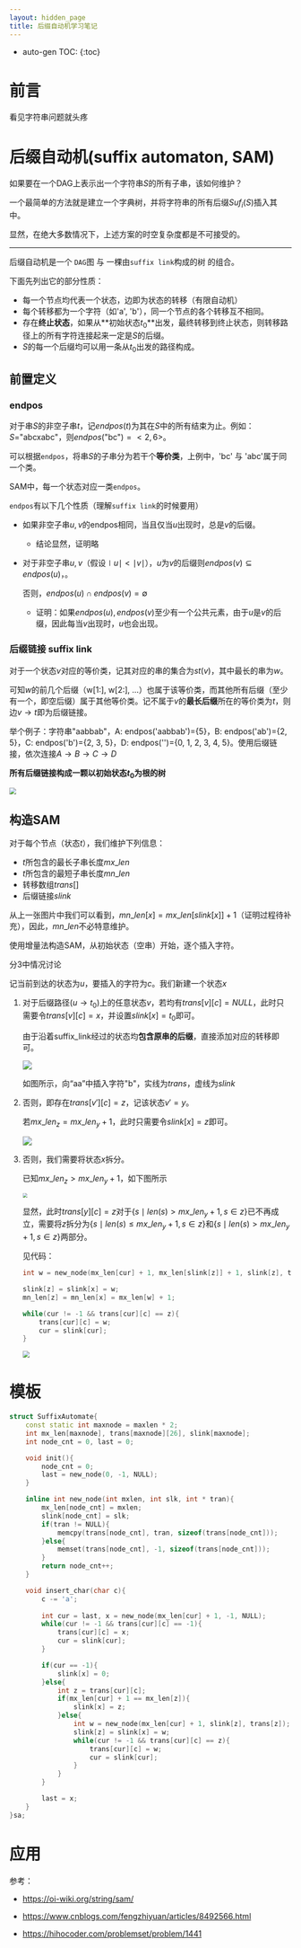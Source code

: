```yaml
---
layout: hidden_page
title: 后缀自动机学习笔记
---
```


* auto-gen TOC:
{:toc}
# 前言

看见字符串问题就头疼



# 后缀自动机(suffix automaton, SAM)

如果要在一个DAG上表示出一个字符串$S$的所有子串，该如何维护？

一个最简单的方法就是建立一个字典树，并将字符串的所有后缀$Suf_i(S)$插入其中。

显然，在绝大多数情况下，上述方案的时空复杂度都是不可接受的。

----

后缀自动机是一个 `DAG`图 与 一棵由`suffix link`构成的树 的组合。

下面先列出它的部分性质：

-   每一个节点均代表一个状态，边即为状态的转移（有限自动机）
-   每个转移都为一个字符（如'a', 'b'），同一个节点的各个转移互不相同。
-   存在**终止状态**，如果从**初始状态$t_0$**出发，最终转移到终止状态，则转移路径上的所有字符连接起来一定是$S$的后缀。
-   $S$的每一个后缀均可以用一条从$t_0$出发的路径构成。



## 前置定义

### endpos

对于串$S$的非空子串$t$，记$endpos(t)$为其在$S$中的所有结束为止。例如：$S$="abcxabc"，则$endpos(\text{"bc"})=<2, 6>$。

可以根据`endpos`，将串$S$的子串分为若干个**等价类**，上例中，'bc' 与 'abc'属于同一个类。

SAM中，每一个状态对应一类`endpos`。

`endpos`有以下几个性质（理解`suffix link`的时候要用）

-   如果非空子串$u,v$的endpos相同，当且仅当$u$出现时，总是$v$的后缀。

    -   结论显然，证明略

-   对于非空子串$u,v$（假设$\mid u\mid < \mid v\mid$），$u$为$v$的后缀则$endpos(v) \subseteq endpos(u)$，。

    否则，$endpos(u)\cap endpos(v)=\emptyset$

    -   证明：如果$endpos(u),endpos(v)$至少有一个公共元素，由于$u$是$v$的后缀，因此每当$v$出现时，$u$也会出现。



###  后缀链接 suffix link

对于一个状态$v$对应的等价类，记其对应的串的集合为$st(v)$，其中最长的串为$w$。

可知$w$的前几个后缀（w[1:], w[2:], ...）也属于该等价类，而其他所有后缀（至少有一个，即空后缀）属于其他等价类。记不属于$v$的**最长后缀**所在的等价类为$t$，则边$v\to t$即为后缀链接。

举个例子：字符串"aabbab"，A: endpos('aabbab')={5}，B: endpos('ab')={2, 5}，C: endpos('b')={2, 3, 5}，D: endpos('')={0, 1, 2, 3, 4, 5}。使用后缀链接，依次连接$A\to B\to C\to D$

**所有后缀链接构成一颗以初始状态$t_0$为根的树**

<img src="./assest/后缀自动机_1.png" style="zoom:75%;" />



## 构造SAM

对于每个节点（状态$t$），我们维护下列信息：

-   $t$所包含的最长子串长度$mx\_len$
-   $t$所包含的最短子串长度$mn\_len$
-   转移数组$trans[]$
-   后缀链接$slink$ 

从上一张图片中我们可以看到，$mn\_len[x]=mx\_len[slink[x]]+1$（证明过程待补充），因此，$mn\_len$不必特意维护。

使用增量法构造SAM，从初始状态（空串）开始，逐个插入字符。

分3中情况讨论

记当前到达的状态为$u$，要插入的字符为$c$。我们新建一个状态$x$

1.  对于后缀路径($u\to t_0$)上的任意状态$v$，若均有$trans[v][c]=NULL$，此时只需要令$trans[v][c]=x$，并设置$slink[x]=t_0$即可。

    由于沿着suffix_link经过的状态均**包含原串的后缀**，直接添加对应的转移即可。

    ![](./assest/后缀自动机_2.png)

    如图所示，向“aa”中插入字符"b"，实线为$trans$，虚线为$slink$

2.  否则，即存在$trans[v'][c]=z$，记该状态$v'=y$。

    若$mx\_len_z=mx\_len_y+1$，此时只需要令$slink[x]=z$即可。

    ![](./assest/后缀自动机_3.jpg)

3.  否则，我们需要将状态$x$拆分。

    已知$mx\_len_z>mx\_len_y+1$，如下图所示

    <img src="./assest/后缀自动机_4.jpg" style="zoom:50%;" />

    显然，此时$trans[y][c]=z$对于$\{s\mid len(s)>mx\_len_y+1, s\in z\}$已不再成立，需要将$z$拆分为$\{s\mid len(s)\le mx\_len_y+1,s\in z\}$和$\{s\mid len(s)>mx\_len_y+1, s\in z\}$两部分。

    见代码：

    ```c++
    int w = new_node(mx_len[cur] + 1, mx_len[slink[z]] + 1, slink[z], trans[z]);// new_node(mx_len, mn_len, slink, tran);
    
    slink[z] = slink[x] = w;
    mn_len[z] = mn_len[x] = mx_len[w] + 1;
    
    while(cur != -1 && trans[cur][c] == z){
        trans[cur][c] = w;
        cur = slink[cur];
    }
    ```

    <img src="./assest/后缀自动机_5.png" style="zoom:75%;" />

    

# 模板

```c++
struct SuffixAutomate{
    const static int maxnode = maxlen * 2;
    int mx_len[maxnode], trans[maxnode][26], slink[maxnode];
    int node_cnt = 0, last = 0;

    void init(){
        node_cnt = 0;
        last = new_node(0, -1, NULL);
    }

    inline int new_node(int mxlen, int slk, int * tran){
        mx_len[node_cnt] = mxlen;
        slink[node_cnt] = slk;
        if(tran != NULL){
            memcpy(trans[node_cnt], tran, sizeof(trans[node_cnt]));
        }else{
            memset(trans[node_cnt], -1, sizeof(trans[node_cnt]));
        }
        return node_cnt++;
    }

    void insert_char(char c){
        c -= 'a';
        
        int cur = last, x = new_node(mx_len[cur] + 1, -1, NULL);
        while(cur != -1 && trans[cur][c] == -1){
            trans[cur][c] = x;
            cur = slink[cur];
        }

        if(cur == -1){
            slink[x] = 0;
        }else{
            int z = trans[cur][c];
            if(mx_len[cur] + 1 == mx_len[z]){
                slink[x] = z;
            }else{
                int w = new_node(mx_len[cur] + 1, slink[z], trans[z]);
                slink[z] = slink[x] = w;
                while(cur != -1 && trans[cur][c] == z){
                    trans[cur][c] = w;
                    cur = slink[cur];
                }
            }
        }

        last = x;
    }
}sa;
```



# 应用





参考：

-   https://oi-wiki.org/string/sam/

-   https://www.cnblogs.com/fengzhiyuan/articles/8492566.html

-   https://hihocoder.com/problemset/problem/1441

